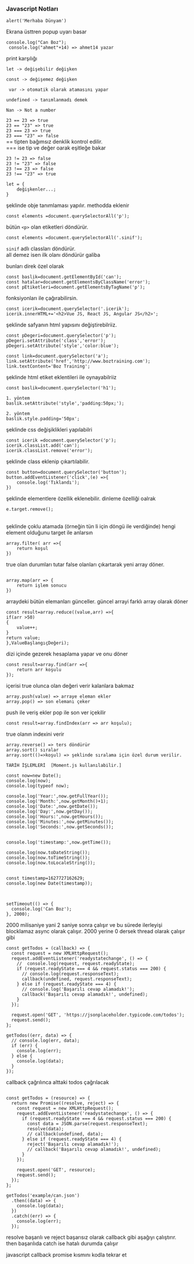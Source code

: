 ### Javascript Notları


` alert('Merhaba Dünyam') ` <br>

Ekrana üsttren popup uyarı basar<br>


` console.log("Can Boz"); `<br>
` console.log("ahmet"+14) => ahmet14 yazar`<br>

print karşılığı<br>


` let -> değişebilir değişken `<br>

` const -> değişemez değişken `<br>

` var -> otomatik olarak atamasını yapar`<br>


` undefined -> tanımlanmadı demek ` <br>

` Nan -> Not a number `

` 23 == 23 => true `<br>
` 23 == "23" => true `<br>
` 23 === 23 => true `<br>
` 23 === "23" => false `<br>
== tipten bağımsız denklik kontrol edilir. <br>
=== ise tip ve değer oarak eşitleğe bakar <br>

` 23 != 23 => false `<br>
` 23 != "23" => false `<br>
` 23 !== 23 => false `<br>
` 23 !== "23" => true `<br>



```
let = {
    değişkenler...;
}

```
şeklinde obje tanımlaması yapılır. methodda eklenir


` const elements =document.querySelectorAll('p'); `

bütün `<p>` olan etiketleri döndürür.

` const elements =document.querySelectorAll('.sinif'); `

`sinif` adlı classları döndürür.<br>
all demez isen ilk olanı döndürür galiba 
<br>

bunları direk özel olarak

` const baslik=document.getElementById('can'); ` <br>
` const hatalar=document.getElementsByClassName('error'); ` <br>
` const pEtiketleri=document.getElementsByTagName('p'); ` <br>

fonksiyonları ile çağırabilirsin. <br>

```
const icerik=document.querySelector('.icerik');
icerik.innerHTML+='<h2>Vue JS, React JS, Angular JS</h2>';
```

şeklinde safyanın html yapısını değiştirebilriiz. <br>

```
const pDegeri=document.querySelector('p');
pDegeri.setAttribute('class','error');
pDegeri.setAttribute('style','color:blue');
```

```
const link=document.querySelector('a');
link.setAttribute('href','http://www.boztraining.com');
link.textContent='Boz Training';
```

şeklinde html etiket eklentileri ile oynayabilriiz

```
const baslik=document.querySelector('h1');

1. yöntem
baslik.setAttribute('style','padding:50px;');

2. yöntem
baslik.style.padding='50px';
```
şeklinde css değişiklikleri yapılabilri

```
const icerik =document.querySelector('p');
icerik.classList.add('can');
icerik.classList.remove('error');
```

şeklinde class eklenip çıkartılabilir.
<br>

```
const button=document.querySelector('button');
button.addEventListener('click',(e) =>{
    console.log('Tıklandı');
})
```

şeklinde elementlere özellik eklenebilir. dinleme özelliği oalrak

`e.target.remove();`

<br>
şeklinde çoklu atamada (örneğin tün li için döngü ile verdiğinde) hengi element olduğunu target ile anlarsın

<br>

```
array.filter( arr =>{
    return koşul
}) 
```

true olan durumları tutar false olanları çıkartarak yeni array döner.

```

array.map(arr => {
    return işlem sonucu
}) 

```

arraydeki bütün elemanları günceller. güncel arrayi farklı array olarak döner

```
const result=array.reduce((value,arr) =>{
if(arr >50)
{
    value++;
}
return value;
},ValueBaşlangıçDeğeri);

```

dizi içinde gezerek hesaplama yapar ve onu döner


```
const result=array.find(arr =>{
    return arr koşulu
});
```

içerisi true olunca olan değeri verir kalanlara bakmaz

```
array.push(value) => arraye eleman ekler
array.pop() => son elemanı çeker
```
push ile veriş ekler pop ile son ver içekilir


```
const result=array.findIndex(arr => arr koşulu);
```
true olanın indexini verir

```
array.reverse() => ters döndürür
array.sort() sıralar
array.sort(()=>koşul) => şeklinde sıralama için özel durum verilir.
```

```
TARİH İŞLEMLERİ  [Moment.js kullanılabilir.]

const now=new Date();
console.log(now);
console.log(typeof now);

console.log('Year:',now.getFullYear());
console.log('Month:',now.getMonth()+1);
console.log('Date:',now.getDate());
console.log('Day:',now.getDay());
console.log('Hours:',now.getHours());
console.log('Minutes:',now.getMinutes());
console.log('Seconds:',now.getSeconds());


console.log('timestamp:',now.getTime());

console.log(now.toDateString());
console.log(now.toTimeString());
console.log(now.toLocaleString());


const timestamp=1627727162629;
console.log(new Date(timestamp));


```

```

setTimeout(() => {
  console.log('Can Boz');
}, 2000);

```
2000 milisaniye yani 2 saniye sonra çalışır ve bu sürede ilerleyişi blocklamaz async olarak çalışır. 2000 yerine 0 dersek thread olarak çalışır gibi

```
const getTodos = (callback) => {
  const request = new XMLHttpRequest();
  request.addEventListener('readystatechange', () => {
    //  console.log(request, request.readyState);
    if (request.readyState === 4 && request.status === 200) {
      // console.log(request.responseText);
      callback(undefined, request.responseText);
    } else if (request.readyState === 4) {
      // console.log('Başarılı cevap alamadık!');
      callback('Başarılı cevap alamadık!', undefined);
    }
  });

  request.open('GET', 'https://jsonplaceholder.typicode.com/todos');
  request.send();
};

getTodos((err, data) => {
  // console.log(err, data);
  if (err) {
    console.log(err);
  } else {
    console.log(data);
  }
});
```

callback çağrılınca alttaki todos çağrılacak


```

const getTodos = (resource) => {
  return new Promise((resolve, reject) => {
    const request = new XMLHttpRequest();
    request.addEventListener('readystatechange', () => {
      if (request.readyState === 4 && request.status === 200) {
        const data = JSON.parse(request.responseText);
        resolve(data);
        // callback(undefined, data);
      } else if (request.readyState === 4) {
        reject('Başarılı cevap alamadık!');
        // callback('Başarılı cevap alamadık!', undefined);
      }
    });

    request.open('GET', resource);
    request.send();
  });
};

getTodos('example/can.json')
  .then((data) => {
    console.log(data);
  })
  .catch((err) => {
    console.log(err);
  });

```


resolve başarılı ve reject başarısız olarak callback gibi aşağıyı çalıştırır.
<br>
then başarılıda catch ise hatalı durumda çalışır


javascript callback promise kısmını kodla tekrar et






















